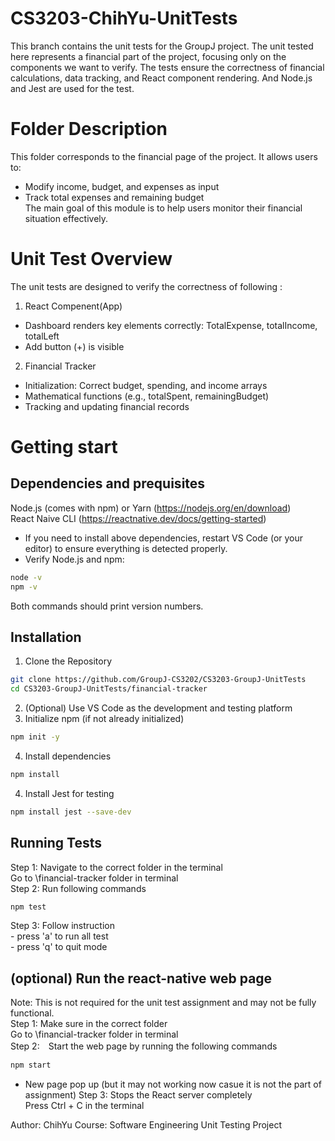 # CS3203-ChihYu-UnitTests
This branch contains the unit tests for the GroupJ project. The unit tested here represents a financial part of the project, focusing only on the components we want to verify. The tests ensure the correctness of financial calculations, data tracking, and React component rendering. And Node.js and Jest are used for the test. 

# Folder Description
This folder corresponds to the financial page of the project. It allows users to:  
- Modify income, budget, and expenses as input
- Track total expenses and remaining budget  
The main goal of this module is to help users monitor their financial situation effectively.

# Unit Test Overview
The unit tests are designed to verify the correctness of following :  
1. React Compenent(App)
- Dashboard renders key elements correctly: TotalExpense, totalIncome, totalLeft
- Add button (+) is visible
2. Financial Tracker  
- Initialization: Correct budget, spending, and income arrays
- Mathematical functions (e.g., totalSpent, remainingBudget)
- Tracking and updating financial records

# Getting start
## Dependencies and prequisites
Node.js (comes with npm) or Yarn (https://nodejs.org/en/download)  
React Naive CLI (https://reactnative.dev/docs/getting-started)   
- If you need to install above dependencies, restart VS Code (or your editor) to ensure everything is detected properly.
- Verify Node.js and npm:
```bash
node -v
npm -v
```
Both commands should print version numbers.

## Installation
1. Clone the Repository  
```bash 
git clone https://github.com/GroupJ-CS3202/CS3203-GroupJ-UnitTests
cd CS3203-GroupJ-UnitTests/financial-tracker
```

2. (Optional) Use VS Code as the development and testing platform
3. Initialize npm (if not already initialized)
```bash
npm init -y
```
4. Install dependencies
```bash
npm install
```
4. Install Jest for testing
```bash
npm install jest --save-dev
```


## Running Tests
Step 1: Navigate to the correct folder in the terminal  
         Go to \financial-tracker folder in terminal  
Step 2: Run following commands  
```bash
npm test
```
Step 3: Follow instruction  
         - press 'a' to run all test  
         - press 'q' to quit mode    

## (optional) Run the react-native web page
Note: This is not required for the unit test assignment and may not be fully functional.  
Step 1:  Make sure in the correct folder   
         Go to \financial-tracker folder in terminal  
Step 2:　Start the web page by running the following commands
```bash
npm start
```
- New page pop up (but it may not working now casue it is not the part of assignment)
Step 3: Stops the React server completely  
        Press Ctrl + C in the terminal  



Author: ChihYu
Course: Software Engineering Unit Testing Project


